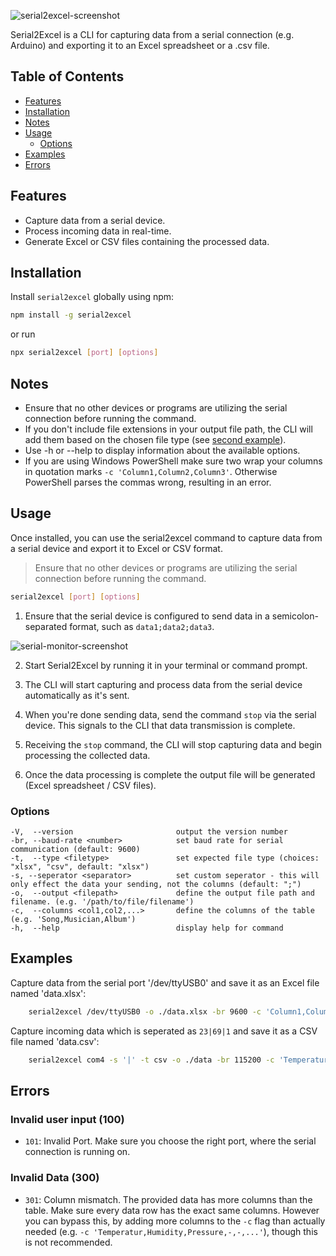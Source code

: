 ![serial2excel-screenshot](https://github.com/quentinmax/Serial2Excel/assets/82818659/62dfc98d-ba84-4372-884c-3d69e31e5d01)

Serial2Excel is a CLI for capturing data from a serial connection (e.g. Arduino) and exporting it to an Excel spreadsheet or a .csv file.

## Table of Contents

- [Features](#features)
- [Installation](#installation)
- [Notes](#notes)
- [Usage](#usage)
  - [Options](#options)
- [Examples](#examples)
- [Errors](#errors)

## Features

- Capture data from a serial device.
- Process incoming data in real-time.
- Generate Excel or CSV files containing the processed data.

## Installation

Install `serial2excel` globally using npm:

```bash
npm install -g serial2excel
```

or run

```bash
npx serial2excel [port] [options]
```

## Notes

- Ensure that no other devices or programs are utilizing the serial connection before running the command.
- If you don't include file extensions in your output file path, the CLI will add them based on the chosen file type (see [second example](#examples)).
- Use -h or --help to display information about the available options.
- If you are using Windows PowerShell make sure two wrap your columns in quotation marks `-c 'Column1,Column2,Column3'`. Otherwise PowerShell parses the commas wrong, resulting in an error.

## Usage

Once installed, you can use the serial2excel command to capture data from a serial device and export it to Excel or CSV format.

> Ensure that no other devices or programs are utilizing the serial connection before running the command.

```bash
serial2excel [port] [options]
```

1. Ensure that the serial device is configured to send data in a semicolon-separated format, such as `data1;data2;data3`.

![serial-monitor-screenshot](https://github.com/quentinmax/Serial2Excel/assets/82818659/7ce5d819-2d70-4066-87b4-b1109e74b2eb)

2. Start Serial2Excel by running it in your terminal or command prompt.

3. The CLI will start capturing and process data from the serial device automatically as it's sent.

4. When you're done sending data, send the command `stop` via the serial device. This signals to the CLI that data transmission is complete.

5. Receiving the `stop` command, the CLI will stop capturing data and begin processing the collected data.

6. Once the data processing is complete the output file will be generated (Excel spreadsheet / CSV files).

### Options

```
-V,  --version                       output the version number
-br, --baud-rate <number>            set baud rate for serial communication (default: 9600)
-t,  --type <filetype>               set expected file type (choices: "xlsx", "csv", default: "xlsx")
-s, --seperator <separator>          set custom seperator - this will only effect the data your sending, not the columns (default: ";")
-o,  --output <filepath>             define the output file path and filename. (e.g. '/path/to/file/filename')
-c,  --columns <col1,col2,...>       define the columns of the table (e.g. 'Song,Musician,Album')
-h,  --help                          display help for command
```

## Examples

Capture data from the serial port '/dev/ttyUSB0' and save it as an Excel file named 'data.xlsx':

```bash
    serial2excel /dev/ttyUSB0 -o ./data.xlsx -br 9600 -c 'Column1,Column2,Column3'
```

Capture incoming data which is seperated as `23|69|1` and save it as a CSV file named 'data.csv':

```bash
    serial2excel com4 -s '|' -t csv -o ./data -br 115200 -c 'Temperature,Humidity,Pressure'
```

## Errors

### Invalid user input (100)

- `101`: Invalid Port. Make sure you choose the right port, where the serial connection is running on.

### Invalid Data (300)

- `301`: Column mismatch. The provided data has more columns than the table. Make sure every data row has the exact same columns. However you can bypass this, by adding more columns to the `-c` flag than actually needed (e.g. `-c 'Temperatur,Humidity,Pressure,-,-,...'`), though this is not recommended.
